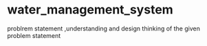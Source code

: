 # water_management_system
problrem statement ,understanding and design thinking of the given problem statement
